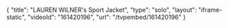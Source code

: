 {
    "title": "LAUREN WILNER's Sport Jacket",
    "type": "solo",
    "layout": "iframe-static",
    "videoId": "161420196",
    "url": "\/tvpembed\/161420196"
}